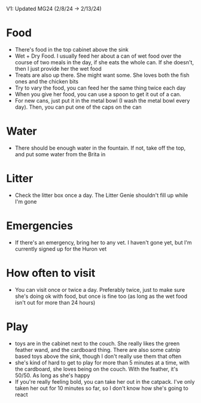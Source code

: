 
V1: Updated MG24 (2/8/24 -> 2/13/24)


# Food
- There's food in the top cabinet above the sink
- Wet + Dry Food. I usually feed her about a can of wet food over the course
  of two meals in the day, if she eats the whole can. If she doesn't, then
  I just provide her the wet food
- Treats are also up there. She might want some. She loves both the fish ones
  and the chicken bits
- Try to vary the food, you can feed her the same thing twice each day
- When you give her food, you can use a spoon to get it out of a can.
- For new cans, just put it in the metal bowl (I wash the metal bowl every
  day). Then, you can put one of the caps on the can  

# Water
- There should be enough water in the fountain. If not, take off the top, 
  and put some water from the Brita in

# Litter
- Check the litter box once a day. The Litter Genie shouldn't fill up while
  I'm gone

# Emergencies
- If there's an emergency, bring her to any vet. I haven't gone yet, but
  I'm currently signed up for the Huron vet

# How often to visit
- You can visit once or twice a day. Preferably twice, just to make sure
  she's doing ok with food, but once is fine too (as long as the wet food
  isn't out for more than 24 hours)

# Play
- toys are in the cabinet next to the couch. She really likes the green
  feather wand, and the cardboard thing. There are also some catnip
  based toys above the sink, though I don't really use them that often
- she's kind of hard to get to play for more than 5 minutes at a time,
  with the cardboard, she loves being on the couch. With the feather,
  it's 50/50. As long as she's happy
- If you're really feeling bold, you can take her out in the catpack.
  I've only taken her out for 10 minutes so far, so I don't know how
  she's going to react
